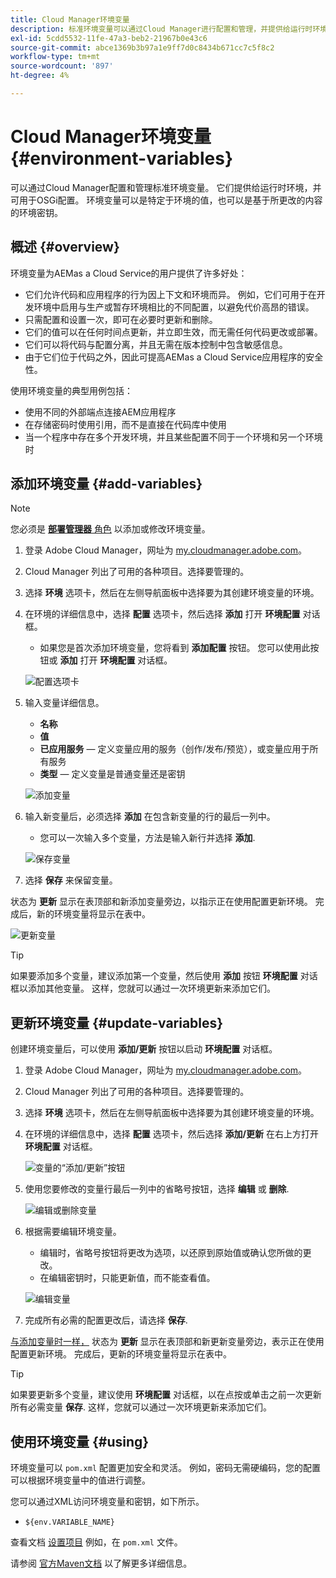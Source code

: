 ```yaml
---
title: Cloud Manager环境变量
description: 标准环境变量可以通过Cloud Manager进行配置和管理，并提供给运行时环境，以用于OSGi配置。
exl-id: 5cdd5532-11fe-47a3-beb2-21967b0e43c6
source-git-commit: abce1369b3b97a1e9ff7d0c8434b671cc7c5f8c2
workflow-type: tm+mt
source-wordcount: '897'
ht-degree: 4%

---
```



# Cloud Manager环境变量 {#environment-variables}

可以通过Cloud Manager配置和管理标准环境变量。 它们提供给运行时环境，并可用于OSGi配置。 环境变量可以是特定于环境的值，也可以是基于所更改的内容的环境密钥。

## 概述 {#overview}

环境变量为AEMas a Cloud Service的用户提供了许多好处：

* 它们允许代码和应用程序的行为因上下文和环境而异。 例如，它们可用于在开发环境中启用与生产或暂存环境相比的不同配置，以避免代价高昂的错误。
* 只需配置和设置一次，即可在必要时更新和删除。
* 它们的值可以在任何时间点更新，并立即生效，而无需任何代码更改或部署。
* 它们可以将代码与配置分离，并且无需在版本控制中包含敏感信息。
* 由于它们位于代码之外，因此可提高AEMas a Cloud Service应用程序的安全性。

使用环境变量的典型用例包括：

* 使用不同的外部端点连接AEM应用程序
* 在存储密码时使用引用，而不是直接在代码库中使用
* 当一个程序中存在多个开发环境，并且某些配置不同于一个环境和另一个环境时

## 添加环境变量 {#add-variables}

>[!NOTE]
>
>您必须是 [**部署管理器** 角色](/help/onboarding/cloud-manager-introduction.md#role-based-premissions) 以添加或修改环境变量。

1. 登录 Adobe Cloud Manager，网址为 [my.cloudmanager.adobe.com](https://my.cloudmanager.adobe.com/)。
1. Cloud Manager 列出了可用的各种项目。选择要管理的。
1. 选择 **环境** 选项卡，然后在左侧导航面板中选择要为其创建环境变量的环境。
1. 在环境的详细信息中，选择 **配置** 选项卡，然后选择 **添加** 打开 **环境配置** 对话框。
   * 如果您是首次添加环境变量，您将看到 **添加配置** 按钮。 您可以使用此按钮或 **添加** 打开 **环境配置** 对话框。

   ![配置选项卡](assets/configuration-tab.png)

1. 输入变量详细信息。
   * **名称**
   * **值**
   * **已应用服务**  — 定义变量应用的服务（创作/发布/预览），或变量应用于所有服务
   * **类型**  — 定义变量是普通变量还是密钥

   ![添加变量](assets/add-variable.png)

1. 输入新变量后，必须选择 **添加** 在包含新变量的行的最后一列中。
   * 您可以一次输入多个变量，方法是输入新行并选择 **添加**.

   ![保存变量](assets/save-variables.png)

1. 选择 **保存** 来保留变量。

状态为 **更新** 显示在表顶部和新添加变量旁边，以指示正在使用配置更新环境。 完成后，新的环境变量将显示在表中。

![更新变量](assets/updating-variables.png)

>[!TIP]
>
>如果要添加多个变量，建议添加第一个变量，然后使用 **添加** 按钮 **环境配置** 对话框以添加其他变量。 这样，您就可以通过一次环境更新来添加它们。

## 更新环境变量 {#update-variables}

创建环境变量后，可以使用 **添加/更新** 按钮以启动 **环境配置** 对话框。

1. 登录 Adobe Cloud Manager，网址为 [my.cloudmanager.adobe.com](https://my.cloudmanager.adobe.com/)。
1. Cloud Manager 列出了可用的各种项目。选择要管理的。
1. 选择 **环境** 选项卡，然后在左侧导航面板中选择要为其创建环境变量的环境。
1. 在环境的详细信息中，选择 **配置** 选项卡，然后选择 **添加/更新** 在右上方打开 **环境配置** 对话框。

   ![变量的“添加/更新”按钮](assets/add-update-variables.png)

1. 使用您要修改的变量行最后一列中的省略号按钮，选择 **编辑** 或 **删除**.

   ![编辑或删除变量](assets/edit-delete-variable.png)

1. 根据需要编辑环境变量。
   * 编辑时，省略号按钮将更改为选项，以还原到原始值或确认您所做的更改。
   * 在编辑密钥时，只能更新值，而不能查看值。

   ![编辑变量](assets/edit-variable.png)

1. 完成所有必需的配置更改后，请选择 **保存**.

[与添加变量时一样，](#add-variables) 状态为 **更新** 显示在表顶部和新更新变量旁边，表示正在使用配置更新环境。 完成后，更新的环境变量将显示在表中。

>[!TIP]
>
>如果要更新多个变量，建议使用 **环境配置** 对话框，以在点按或单击之前一次更新所有必需变量 **保存**. 这样，您就可以通过一次环境更新来添加它们。

## 使用环境变量 {#using}

环境变量可以 `pom.xml` 配置更加安全和灵活。 例如，密码无需硬编码，您的配置可以根据环境变量中的值进行调整。

您可以通过XML访问环境变量和密钥，如下所示。

* `${env.VARIABLE_NAME}`

查看文档 [设置项目](/help/implementing/cloud-manager/getting-access-to-aem-in-cloud/setting-up-project.md#password-protected-maven-repository-support-password-protected-maven-repositories) 例如，在 `pom.xml` 文件。

请参阅 [官方Maven文档](https://maven.apache.org/settings.html#quick-overview) 以了解更多详细信息。
